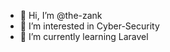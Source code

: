 - 👋 Hi, I’m @the-zank
- 👀 I’m interested in Cyber-Security  
- 🌱 I’m currently learning Laravel


<!---
the-zank/the-zank is a ✨ special ✨ repository because its `README.md` (this file) appears on your GitHub profile.
You can click the Preview link to take a look at your changes.
--->

